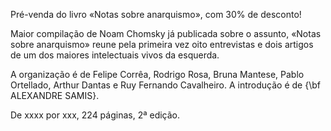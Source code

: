 Pré-venda do livro «Notas sobre anarquismo», com 30% de desconto!

Maior compilação de Noam Chomsky já publicada sobre o assunto, «Notas sobre anarquismo» reune pela primeira vez oito 
entrevistas e dois artigos de um dos maiores intelectuais vivos da esquerda.

A organização é de Felipe Corrêa, Rodrigo Rosa, Bruna Mantese, Pablo Ortellado, Arthur Dantas e Ruy Fernando Cavalheiro.
A introdução é de {\bf ALEXANDRE SAMIS}.

De xxxx por xxx, 224 páginas, 2ª edição.